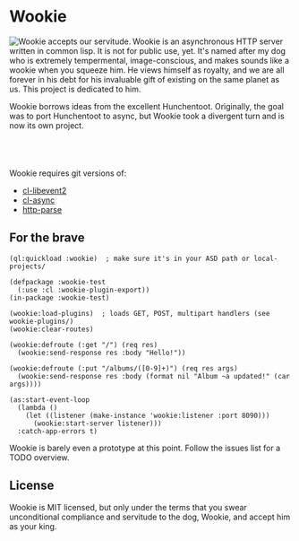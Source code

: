 Wookie
======
<img src="http://orthecreedence.github.com/wookie/wookie-smile_small.jpg"
     alt="Wookie accepts our servitude."
     align="left" />
Wookie is an asynchronous HTTP server written in common lisp. It is not for
public use, yet. It's named after my dog who is extremely tempermental, 
image-conscious, and makes sounds like a wookie when you squeeze him. He views
himself as royalty, and we are all forever in his debt for his invaluable gift
of existing on the same planet as us. This project is dedicated to him.

Wookie borrows ideas from the excellent Hunchentoot. Originally, the goal was to
port Hunchentoot to async, but Wookie took a divergent turn and is now its own
project.
<br><br><br><br><br>
Wookie requires git versions of:

 - [cl-libevent2](/orthecreedence/cl-libevent2)
 - [cl-async](/orthecreedence/cl-async)
 - [http-parse](/orthecreedence/http-parse)

For the brave
-------------
```common-lisp
(ql:quickload :wookie)  ; make sure it's in your ASD path or local-projects/

(defpackage :wookie-test
  (:use :cl :wookie-plugin-export))
(in-package :wookie-test)

(wookie:load-plugins)  ; loads GET, POST, multipart handlers (see wookie-plugins/)
(wookie:clear-routes)

(wookie:defroute (:get "/") (req res)
  (wookie:send-response res :body "Hello!"))

(wookie:defroute (:put "/albums/([0-9]+)") (req res args)
  (wookie:send-response res :body (format nil "Album ~a updated!" (car args))))

(as:start-event-loop
  (lambda ()
    (let ((listener (make-instance 'wookie:listener :port 8090)))
      (wookie:start-server listener)))
  :catch-app-errors t)
```

Wookie is barely even a prototype at this point. Follow the issues list for a
TODO overview.

License
-------
Wookie is MIT licensed, but only under the terms that you swear unconditional
compliance and servitude to the dog, Wookie, and accept him as your king.
